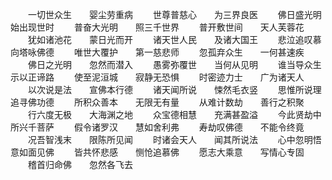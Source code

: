 <!-- { "loadSidebar": true } -->
　　一切世众生　　婴尘劳重病
　　世尊普慈心　　为三界良医
　　佛日盛光明　　始出现世时
　　普奋大光明　　照三千世界
　　普开敷世间　　天人芙蓉花
　　犹如诸池花　　蒙日光而开
　　诸天世人民　　及诸大国王
　　悲泣追叹慕　　向塔咏佛德
　　唯世大覆护　　第一慈悲师
　　忽孤弃众生　　一何甚速疾
　　佛日之光明　　忽然而潜入
　　愚雾弥覆世　　当何从见明
　　谁当导众生　　示以正谛路
　　使至泥洹城　　寂静无恐惧
　　时密迹力士　　广为诸天人
　　以次说是法　　宣佛本行德
　　诸天闻所说　　悚然毛衣竖
　　思惟所说理　　追寻佛功德
　　所积众善本　　无限无有量
　　从难计数劫　　善行之积聚
　　行六度无极　　大海渊之地
　　众宝德相慧　　充满甚盈溢
　　今此贤劫中　　所兴千菩萨
　　假令诸罗汉　　慧如舍利弗
　　寿劫叹佛德　　不能令终竟
　　况吾智浅末　　限陈所见闻
　　时诸会天人　　闻其所说法
　　心中忽明悟　　意如面见佛
　　皆共怀悲感　　恻怆追慕佛
　　愿志大乘意　　写情心专固
　　稽首归命佛　　忽然各飞去


